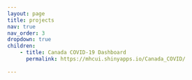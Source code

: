 ```yaml
---
layout: page
title: projects
nav: true
nav_order: 3
dropdown: true
children: 
    - title: Canada COVID-19 Dashboard
      permalink: https://mhcui.shinyapps.io/Canada_COVID/
      
---
```

